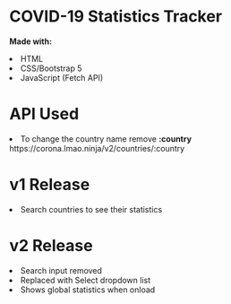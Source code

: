 # COVID-19 Statistics Tracker
<strong>Made with:</strong>
<li>HTML</li>
<li>CSS/Bootstrap 5</li>
<li>JavaScript (Fetch API)</li>

# API Used
<li>To change the country name remove <strong>:country</strong></li>
https://corona.lmao.ninja/v2/countries/:country

# v1 Release
<li>Search countries to see their statistics</li>

# v2 Release
<li>Search input removed</li>
<li>Replaced with Select dropdown list</li>
<li>Shows global statistics when onload</li>
